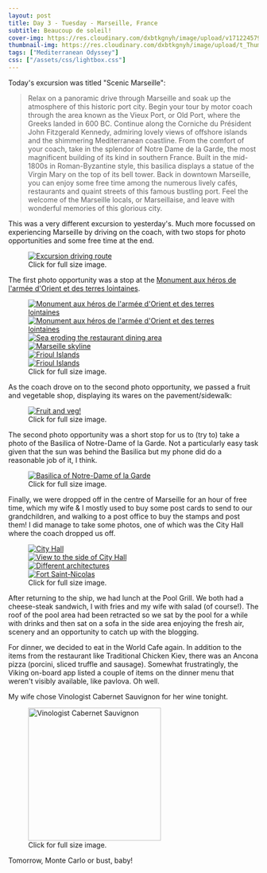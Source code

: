 ```yaml
---
layout: post
title: Day 3 - Tuesday - Marseille, France
subtitle: Beaucoup de soleil!
cover-img: https://res.cloudinary.com/dxbtkgnyh/image/upload/v1712245794/2024-viking-mediterranean-odyssey/barcelona-to-marseille_zihj90.png
thumbnail-img: https://res.cloudinary.com/dxbtkgnyh/image/upload/t_Thumbnail/v1712245794/2024-viking-mediterranean-odyssey/barcelona-to-marseille_zihj90.png
tags: ["Mediterranean Odyssey"]
css: ["/assets/css/lightbox.css"]
---
```


Today's excursion was titled "Scenic Marseille":

> Relax on a panoramic drive through Marseille and soak up the atmosphere of this historic port city. Begin your tour by motor coach through the area known as the Vieux Port, or Old Port, where the Greeks landed in 600 BC. Continue along the Corniche du Président John Fitzgerald Kennedy, admiring lovely views of offshore islands and the shimmering Mediterranean coastline. From the comfort of your coach, take in the splendor of Notre Dame de la Garde, the most magnificent building of its kind in southern France. Built in the mid-1800s in Roman-Byzantine style, this basilica displays a statue of the Virgin Mary on the top of its bell tower. Back in downtown Marseille, you can enjoy some free time among the numerous lively cafés, restaurants and quaint streets of this famous bustling port. Feel the welcome of the Marseille locals, or Marseillaise, and leave with wonderful memories of this glorious city.

This was a very different excursion to yesterday's. Much more focussed on experiencing Marseille by driving on the coach, with two stops for photo opportunities and some free time at the end.

<figure>
<a href="https://res.cloudinary.com/dxbtkgnyh/image/upload/v1712154718/2024-viking-mediterranean-odyssey/Screenshot_2024-04-03_153042_eijbpc.png" data-lightbox="driving-route" data-title="Excursion driving route">
<img src="https://res.cloudinary.com/dxbtkgnyh/image/upload/t_Thumbnail/v1712154718/2024-viking-mediterranean-odyssey/Screenshot_2024-04-03_153042_eijbpc.png" alt="Excursion driving route">
</a>
<figcaption>Click for full size image.</figcaption>
</figure>

The first photo opportunity was a stop at the [Monument aux héros de l'armée d'Orient et des terres lointaines](https://www.marseilletourisme.fr/en/places-see/heritage-culture/monuments/monument-morts-armee-orient/).

<figure>
    <div class="d-flex flex-row flex-wrap" style="gap: 5px">
        <div class="p-2">
            <a href="https://res.cloudinary.com/dxbtkgnyh/image/upload/v1712153431/2024-viking-mediterranean-odyssey/PXL_20240403_075407517.MP_rxcy25.jpg"
                data-lightbox="monument" data-title="Monument aux héros de l'armée d'Orient et des terres lointaines">
                <img src="https://res.cloudinary.com/dxbtkgnyh/image/upload/t_Thumbnail/v1712153431/2024-viking-mediterranean-odyssey/PXL_20240403_075407517.MP_rxcy25.jpg"
                    alt="Monument aux héros de l'armée d'Orient et des terres lointaines">
            </a>
        </div>
        <div class="p-2">
            <a href="https://res.cloudinary.com/dxbtkgnyh/image/upload/v1712153495/2024-viking-mediterranean-odyssey/PXL_20240403_075843047_xpw2eh.jpg"
                data-lightbox="monument" data-title="Monument aux héros de l'armée d'Orient et des terres lointaines">
                <img src="https://res.cloudinary.com/dxbtkgnyh/image/upload/t_Thumbnail/v1712153495/2024-viking-mediterranean-odyssey/PXL_20240403_075843047_xpw2eh.jpg"
                    alt="Monument aux héros de l'armée d'Orient et des terres lointaines">
            </a>
        </div>
        <div class="p-2">
            <a href="https://res.cloudinary.com/dxbtkgnyh/image/upload/v1712153797/2024-viking-mediterranean-odyssey/PXL_20240403_075605777.MP_u4izzd.jpg"
                data-lightbox="monument" data-title="Sea eroding the restaurant dining area">
                <img src="https://res.cloudinary.com/dxbtkgnyh/image/upload/t_Thumbnail/v1712153797/2024-viking-mediterranean-odyssey/PXL_20240403_075605777.MP_u4izzd.jpg"
                    alt="Sea eroding the restaurant dining area">
            </a>
        </div>
        <div class="p-2">
            <a href="https://res.cloudinary.com/dxbtkgnyh/image/upload/v1712153485/2024-viking-mediterranean-odyssey/PXL_20240403_075617861.MP_mxfw6o.jpg"
                data-lightbox="monument" data-title="Marseille skyline">
                <img src="https://res.cloudinary.com/dxbtkgnyh/image/upload/t_Thumbnail/v1712153485/2024-viking-mediterranean-odyssey/PXL_20240403_075617861.MP_mxfw6o.jpg"
                    alt="Marseille skyline">
            </a>
        </div>
        <div class="p-2">
            <a href="https://res.cloudinary.com/dxbtkgnyh/image/upload/v1712153419/2024-viking-mediterranean-odyssey/PXL_20240403_075523641_ui30ua.jpg"
                data-lightbox="monument" data-title="Frioul Islands">
                <img src="https://res.cloudinary.com/dxbtkgnyh/image/upload/t_Thumbnail/v1712153419/2024-viking-mediterranean-odyssey/PXL_20240403_075523641_ui30ua.jpg"
                    alt="Frioul Islands">
            </a>
        </div>
        <div class="p-2">
            <a href="https://res.cloudinary.com/dxbtkgnyh/image/upload/v1712153403/2024-viking-mediterranean-odyssey/PXL_20240403_075516657_lqdva3.jpg"
                data-lightbox="monument" data-title="Frioul Islands">
                <img src="https://res.cloudinary.com/dxbtkgnyh/image/upload/t_Thumbnail/v1712153403/2024-viking-mediterranean-odyssey/PXL_20240403_075516657_lqdva3.jpg"
                    alt="Frioul Islands">
            </a>
        </div>
    </div>
    <figcaption>Click for full size image.</figcaption>
</figure>

As the coach drove on to the second photo opportunity, we passed a fruit and vegetable shop, displaying its wares on the pavement/sidewalk:

<figure>
<a href="https://res.cloudinary.com/dxbtkgnyh/image/upload/v1712153492/2024-viking-mediterranean-odyssey/PXL_20240403_080608034_um5ajr.jpg" data-lightbox="fruit-n-veg" data-title="Fruit and veg!">
<img src="https://res.cloudinary.com/dxbtkgnyh/image/upload/t_Thumbnail/v1712153492/2024-viking-mediterranean-odyssey/PXL_20240403_080608034_um5ajr.jpg" alt="Fruit and veg!">
</a>
<figcaption>Click for full size image.</figcaption>
</figure>

The second photo opportunity was a short stop for us to (try to) take a photo of the Basilica of Notre-Dame of la Garde. Not a particularly easy task given that the sun was behind the Basilica but my phone did do a reasonable job of it, I think.

<figure>
<a href="https://res.cloudinary.com/dxbtkgnyh/image/upload/v1712153484/2024-viking-mediterranean-odyssey/PXL_20240403_082854514_kgyefx.jpg" data-lightbox="basilica" data-title="Basilica of Notre-Dame of la Garde">
<img src="https://res.cloudinary.com/dxbtkgnyh/image/upload/t_Thumbnail/v1712153484/2024-viking-mediterranean-odyssey/PXL_20240403_082854514_kgyefx.jpg" alt="Basilica of Notre-Dame of la Garde">
</a>
<figcaption>Click for full size image.</figcaption>
</figure>

Finally, we were dropped off in the centre of Marseille for an hour of free time, which my wife & I mostly used to buy some post cards to send to our grandchildren, and walking to a post office to buy the stamps and post them! I did manage to take some photos, one of which was the City Hall where the coach dropped us off.

<figure>
    <div class="d-flex flex-row flex-wrap" style="gap: 5px">
        <div class="p-2">
            <a href="https://res.cloudinary.com/dxbtkgnyh/image/upload/v1712153539/2024-viking-mediterranean-odyssey/PXL_20240403_093843050_xbmwhd.jpg"
                data-lightbox="marseille" data-title="City Hall">
                <img src="https://res.cloudinary.com/dxbtkgnyh/image/upload/t_Thumbnail/v1712153539/2024-viking-mediterranean-odyssey/PXL_20240403_093843050_xbmwhd.jpg"
                    alt="City Hall">
            </a>
        </div>
        <div class="p-2">
            <a href="https://res.cloudinary.com/dxbtkgnyh/image/upload/v1712153582/2024-viking-mediterranean-odyssey/PXL_20240403_093816634.MP_wp2khh.jpg"
                data-lightbox="marseille" data-title="View to the side of City Hall">
                <img src="https://res.cloudinary.com/dxbtkgnyh/image/upload/t_Thumbnail/v1712153582/2024-viking-mediterranean-odyssey/PXL_20240403_093816634.MP_wp2khh.jpg"
                    alt="View to the side of City Hall">
            </a>
        </div>
        <div class="p-2">
            <a href="https://res.cloudinary.com/dxbtkgnyh/image/upload/v1712153533/2024-viking-mediterranean-odyssey/PXL_20240403_093231045.MP_brunyd.jpg"
                data-lightbox="marseille" data-title="Different architectures">
                <img src="https://res.cloudinary.com/dxbtkgnyh/image/upload/t_Thumbnail/v1712153533/2024-viking-mediterranean-odyssey/PXL_20240403_093231045.MP_brunyd.jpg"
                    alt="Different architectures">
            </a>
        </div>
        <div class="p-2">
            <a href="https://res.cloudinary.com/dxbtkgnyh/image/upload/v1712153535/2024-viking-mediterranean-odyssey/PXL_20240403_093222461.MP_ie9ycn.jpg"
                data-lightbox="marseille" data-title="Fort Saint-Nicolas">
                <img src="https://res.cloudinary.com/dxbtkgnyh/image/upload/t_Thumbnail/v1712153535/2024-viking-mediterranean-odyssey/PXL_20240403_093222461.MP_ie9ycn.jpg"
                    alt="Fort Saint-Nicolas">
            </a>
        </div>
    </div>
    <figcaption>Click for full size image.</figcaption>
</figure>

After returning to the ship, we had lunch at the Pool Grill. We both had a cheese-steak sandwich, I with fries and my wife with salad (of course!). The roof of the pool area had been retracted so we sat by the pool for a while with drinks and then sat on a sofa in the side area enjoying the fresh air, scenery and an opportunity to catch up with the blogging.

For dinner, we decided to eat in the World Cafe again. In addition to the items from the restaurant like Traditional Chicken Kiev, there was an Ancona pizza (porcini, sliced truffle and sausage). Somewhat frustratingly, the Viking on-board app listed a couple of items on the dinner menu that weren't visibly available, like pavlova. Oh well.

My wife chose Vinologist Cabernet Sauvignon for her wine tonight.

<figure>
<a href="https://images.vivino.com/thumbs/TUQ7KracRH-JHRUwi77xQg_pb_x960.png" data-lightbox="wine" data-title="Vinologist Cabernet Sauvignon">
<img src="https://images.vivino.com/thumbs/TUQ7KracRH-JHRUwi77xQg_pb_x960.png" height="267" alt="Vinologist Cabernet Sauvignon">
</a>
<figcaption>Click for full size image.</figcaption>
</figure>

Tomorrow, Monte Carlo or bust, baby!

<script src="/assets/js/lightbox-plus-jquery.js"></script>
